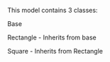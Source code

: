 This model contains 3 classes:

Base

Rectangle - Inherits from base

Square - Inherits from Rectangle
